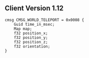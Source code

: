 ## Client Version 1.12

```rust,ignore
cmsg CMSG_WORLD_TELEPORT = 0x0008 {
    Guid time_in_msec;    
    Map map;    
    f32 position_x;    
    f32 position_y;    
    f32 position_z;    
    f32 orientation;    
}

```
